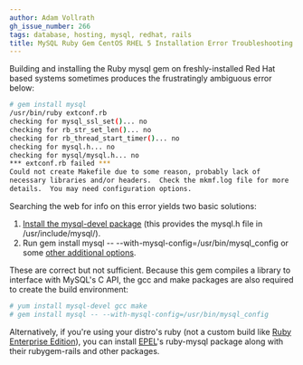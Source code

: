 ```yaml
---
author: Adam Vollrath
gh_issue_number: 266
tags: database, hosting, mysql, redhat, rails
title: MySQL Ruby Gem CentOS RHEL 5 Installation Error Troubleshooting
---
```




Building and installing the Ruby mysql gem on freshly-installed Red Hat based systems sometimes produces the frustratingly ambiguous error below:

```bash
# gem install mysql
/usr/bin/ruby extconf.rb
checking for mysql_ssl_set()... no
checking for rb_str_set_len()... no
checking for rb_thread_start_timer()... no
checking for mysql.h... no
checking for mysql/mysql.h... no
*** extconf.rb failed ***
Could not create Makefile due to some reason, probably lack of
necessary libraries and/or headers.  Check the mkmf.log file for more
details.  You may need configuration options.
```

Searching the web for info on this error yields two basic solutions:

1. [Install the mysql-devel package](http://serverfault.com/questions/54532/installing-mysql-ruby-gem-on-64-bit-centos/60296#60296) (this provides the mysql.h file in /usr/include/mysql/).
1. Run gem install mysql -- --with-mysql-config=/usr/bin/mysql_config or some [other additional options](http://www.wzzrd.com/2008/02/building-mysql-gem-centos5-hell-usually.html).

These are correct but not sufficient. Because this gem compiles a library to interface with MySQL's C API, the gcc and make packages are also required to create the build environment:

```bash
# yum install mysql-devel gcc make
# gem install mysql -- --with-mysql-config=/usr/bin/mysql_config
```

Alternatively, if you're using your distro's ruby (not a custom build like [Ruby Enterprise Edition](/blog/2009/06/16/ruby-enterprise-edition-rpm-packages)), you can install [EPEL](http://fedoraproject.org/wiki/EPEL)'s ruby-mysql package along with their rubygem-rails and other packages.


